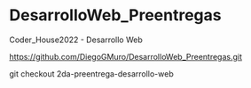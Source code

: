 # DesarrolloWeb_Preentregas
Coder_House2022 - Desarrollo Web

https://github.com/DiegoGMuro/DesarrolloWeb_Preentregas.git


git checkout 2da-preentrega-desarrollo-web


